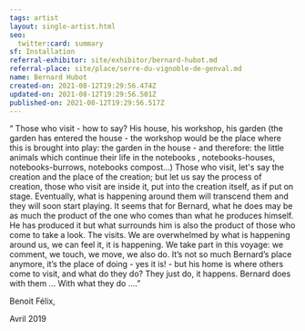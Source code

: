 ```yaml
---
tags: artist
layout: single-artist.html
seo:
  twitter:card: summary
sf: Installation
referral-exhibitor: site/exhibitor/bernard-hubot.md
referral-place: site/place/serre-du-vignoble-de-genval.md
name: Bernard Hubot
created-on: 2021-08-12T19:29:56.474Z
updated-on: 2021-08-12T19:29:56.501Z
published-on: 2021-08-12T19:29:56.517Z
---
```

<!--StartFragment-->

“ Those who visit - how to say? His house, his workshop, his garden (the garden has entered the house - the workshop would be the place where this is brought into play: the garden in the house - and therefore: the little animals which continue their life in the notebooks , notebooks-houses, notebooks-burrows, notebooks compost…) Those who visit, let's say the creation and the place of the creation; but let us say the process of creation, those who visit are inside it, put into the creation itself, as if put on stage. Eventually, what is happening around them will transcend them and they will soon start playing. It seems that for Bernard, what he does may be as much the product of the one who comes than what he produces himself. He has produced it but what surrounds him is also the product of those who come to take a look. The visits. We are overwhelmed by what is happening around us, we can feel it, it is happening. We take part in this voyage: we comment, we touch, we move, we also do. It’s not so much Bernard’s place anymore, it’s the place of doing - yes it is! - but his home is where others come to visit, and what do they do? They just do, it happens. Bernard does with them ... With what they do ....”

Benoit Félix,

Avril 2019



<!--EndFragment-->

<!--EndFragment-->